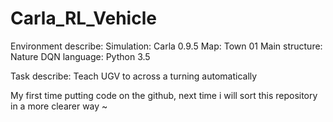 # Carla_RL_Vehicle
Environment describe:
Simulation: Carla 0.9.5
Map: Town 01
Main structure: Nature DQN
language: Python 3.5

Task describe:
Teach UGV to across a turning automatically

My first time putting code on the github, next time i will sort this repository in a more clearer way ~


